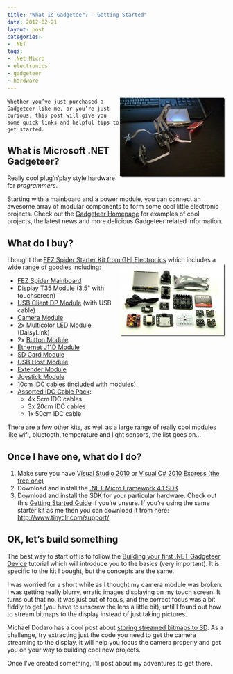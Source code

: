 ```yaml
---
title: "What is Gadgeteer? – Getting Started"
date: 2012-02-21
layout: post
categories:
- .NET
tags:
- .Net Micro
- electronics
- gadgeteer
- hardware
---
```


<p>
	<a href="/wp-content/uploads/2012/02/WP_000288.jpg">
		<img style="background-image: none; border-right-width: 0px; padding-left: 0px; padding-right: 0px; display: inline; float: right; border-top-width: 0px; border-bottom-width: 0px; border-left-width: 0px; padding-top: 0px" title="Ribbon cables are your friend!" border="0" alt="Ribbon cables are your friend!" align="right" src="/wp-content/uploads/2012/02/WP_000288_thumb.jpg" width="244" height="184" />
	</a>

	Whether you’ve just purchased a Gadgeteer like me, or you’re just curious, this post will give you some quick links and helpful tips to get started.
</p>

<h2>What is Microsoft .NET Gadgeteer?</h2> 

<p> 
	<p>
		Really cool plug’n’play style hardware for <em>programmers</em>. 
	</p> 
	<p>
		Starting with a mainboard and a power module, you can connect an awesome array of modular components to form some cool little electronic projects. Check out the <a title="Gadgeteer Homepage" href="http://www.netmf.com/gadgeteer/" target="_blank">Gadgeteer Homepage</a> for examples of cool projects, the latest news and more delicious Gadgeteer related information.
	</p> 
	
<h2>What do I buy?</h2> 

<p>I bought the <a title="FEZ Spider Starter Kit from GHI Electronics" href="http://www.ghielectronics.com/catalog/product/297" target="_blank">FEZ Spider Starter Kit from GHI Electronics</a> which includes a wide range of goodies including:<a href="/wp-content/uploads/2012/02/297-1_large.jpg">
<img style="background-image: none; border-bottom: 0px; border-left: 0px; padding-left: 0px; padding-right: 0px; display: inline; float: right; border-top: 0px; border-right: 0px; padding-top: 0px" title="FEZ Spider Starter Kit" border="0" alt="FEZ Spider Starter Kit" align="right" src="/wp-content/uploads/2012/02/297-1_large_thumb.jpg" width="244" height="168">
</a></p> 
<ul style="list-style-type: disc"> 
	<li><a href="http://www.ghielectronics.com/catalog/product/269">FEZ Spider Mainboard</a>  
	<li><a href="http://www.ghielectronics.com/catalog/product/276">Display T35 Module</a> (3.5" with touchscreen)  
	<li><a href="http://www.ghielectronics.com/catalog/product/280">USB Client DP Module</a> (with USB cable)  
	<li><a href="http://www.ghielectronics.com/catalog/product/283">Camera Module</a>  
	<li>2x <a href="http://www.ghielectronics.com/catalog/product/272">Multicolor LED Module </a>(DaisyLink)  
	<li>2x <a href="http://www.ghielectronics.com/catalog/product/274">Button Module</a>  
	<li><a href="http://www.ghielectronics.com/catalog/product/284">Ethernet J11D Module</a> 
	<li><a href="http://www.ghielectronics.com/catalog/product/271">SD Card Module</a>  
	<li><a href="http://www.ghielectronics.com/catalog/product/270">USB Host Module</a>  
	<li><a href="http://www.ghielectronics.com/catalog/product/273">Extender Module</a>  
	<li><a href="http://www.ghielectronics.com/catalog/product/299">Joystick Module</a>  
	<li><a href="http://www.ghielectronics.com/catalog/product/279">10cm IDC cables</a> (included with modules). 
	<li>
		<a href="http://www.ghielectronics.com/catalog/product/310">Assorted IDC Cable Pack</a>:  
		<ul> 
			<li>4x 5cm IDC cables  
			<li>3x 20cm IDC cables  
			<li>1x 50cm IDC cable</li>
		</ul>
	</li>
</ul>

<p>There are a few other kits, as well as a large range of really cool modules like wifi, bluetooth, temperature and light sensors, the list goes on…</p> 

<h2>Once I have one, what do I do?</h2> 
<ol> 
	<li>
		Make sure you have <a title="Visual Studio 2010" href="http://www.microsoft.com/visualstudio" target="_blank">Visual Studio 2010</a> or 
		<a title="Visual C# Express (the free one)" href="http://www.microsoft.com/visualstudio/en-us/products/2010-editions/visual-csharp-express" target="_blank">Visual C# 2010 Express (the free one)</a>
	</li> 
	<li>
		Download and install the <a href="http://www.microsoft.com/download/en/details.aspx?id=8515">.NET Micro Framework 4.1 SDK</a></li> <li>Download and install the SDK for your particular hardware. Check out this <a title="Getting Started Guide" href="http://www.netmf.com/gadgeteer/get-started.aspx" target="_blank">Getting Started Guide</a> if you’re unsure. If you’re using the same starter kit as me then you can download it from here: <a href="http://www.tinyclr.com/support/">http://www.tinyclr.com/support/</a>
	</li>
</ol> 

<h2>OK, let’s build something</h2> <p>The best way to start off is to follow the <a title="Building your first .NET Gadgeteer Device" href="http://www.ghielectronics.com/downloads/Gadgeteer/Mainboard/Spider_GettingStarted/" target="_blank">Building your first .NET Gadgeteer Device</a> tutorial which will introduce you to the basics (very important). It is specific to the kit I bought, but the concepts are the same.</p> 

<p>
	I was worried for a short while as I thought my camera module was broken. I was getting really blurry, erratic images displaying on my touch screen. It turns out that no, it was just out of focus, and the correct focus was a bit fiddly to get (you have to unscrew the lens a little bit), until I found out how to stream bitmaps to the display instead of just taking pictures.
</p>

<p>
	Michael Dodaro has a cool post about <a title="storing streamed bitmaps to SD" href="http://mikedodaro.net/2011/10/13/net-gadgeteer-camera-touchscreen-storage/" target="_blank">storing streamed bitmaps to SD</a>. 
	As a challenge, try extracting just the code you need to get the camera streaming to the display, it will help you focus the camera properly and get you on your way to building cool new projects.
</p> 

<p>Once I’ve created something, I’ll post about my adventures to get there.</p>
